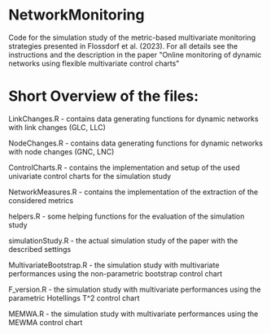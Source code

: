 # NetworkMonitoring
Code for the simulation study of the metric-based multivariate monitoring strategies presented in Flossdorf et al. (2023). For all details see the instructions and the description in the paper "Online monitoring of dynamic networks using flexible multivariate control charts"

# Short Overview of the files:
LinkChanges.R - contains data generating functions for dynamic networks with link changes (GLC, LLC)

NodeChanges.R - contains data generating functions for dynamic networks with node changes (GNC, LNC)

ControlCharts.R - contains the implementation and setup of the used univariate control charts for the simulation study

NetworkMeasures.R - contains the implementation of the extraction of the considered metrics

helpers.R - some helping functions for the evaluation of the simulation study

simulationStudy.R - the actual simulation study of the paper with the described settings

MultivariateBootstrap.R - the simulation study with multivariate performances using the non-parametric bootstrap control chart

F_version.R - the simulation study with multivariate performances using the parametric Hotellings T^2 control chart

MEMWA.R - the simulation study with multivariate performances using the MEWMA control chart
